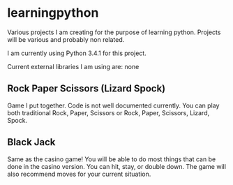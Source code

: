 learningpython
==============

Various projects I am creating for the purpose of learning python.  Projects will be various and probably non related.

I am currently using Python 3.4.1 for this project.

Current external libraries I am using are:
none


Rock Paper Scissors (Lizard Spock)
---------------------------------

Game I put together.  Code is not well documented currently.  You can play both traditional Rock, Paper, Scissors or Rock, Paper, Scissors, Lizard, Spock.

Black Jack
------------

Same as the casino game!  You will be able to do most things that can be done in the casino version.
You can hit, stay, or double down. The game will also recommend moves for your current situation.